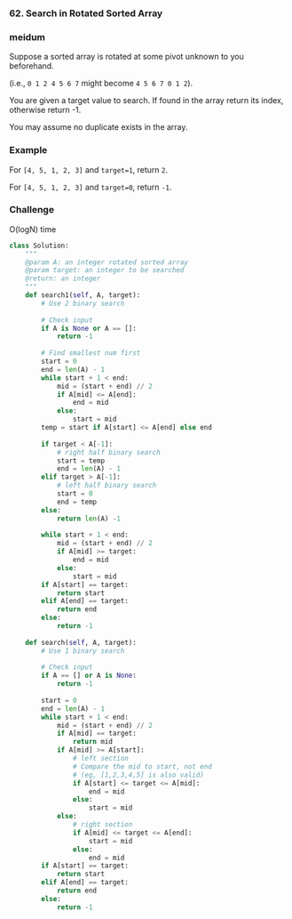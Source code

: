 ### 62. Search in Rotated Sorted Array

### meidum

Suppose a sorted array is rotated at some pivot unknown to you beforehand.

(i.e., `0 1 2 4 5 6 7` might become `4 5 6 7 0 1 2`).

You are given a target value to search. If found in the array return its index, otherwise return -1.

You may assume no duplicate exists in the array.

### Example

For `[4, 5, 1, 2, 3]` and `target=1`, return `2`.

For `[4, 5, 1, 2, 3]` and `target=0`, return `-1`.

### Challenge

O(logN) time

```python
class Solution:
    """
    @param A: an integer rotated sorted array
    @param target: an integer to be searched
    @return: an integer
    """
    def search1(self, A, target):
        # Use 2 binary search
        
        # Check input
        if A is None or A == []:
            return -1
        
        # Find smallest num first
        start = 0
        end = len(A) - 1
        while start + 1 < end:
            mid = (start + end) // 2
            if A[mid] <= A[end]:
                end = mid
            else:
                start = mid
        temp = start if A[start] <= A[end] else end
        
        if target < A[-1]:
            # right half binary search
            start = temp
            end = len(A) - 1
        elif target > A[-1]:
            # left half binary search
            start = 0
            end = temp
        else:
            return len(A) -1
        
        while start + 1 < end:
            mid = (start + end) // 2
            if A[mid] >= target:
                end = mid
            else:
                start = mid
        if A[start] == target:
            return start
        elif A[end] == target:
            return end
        else:
            return -1
            
    def search(self, A, target):
        # Use 1 binary search
        
        # Check input
        if A == [] or A is None:
            return -1
        
        start = 0
        end = len(A) - 1
        while start + 1 < end:
            mid = (start + end) // 2
            if A[mid] == target:
                return mid
            if A[mid] >= A[start]:
                # left section
                # Compare the mid to start, not end
                # (eg, [1,2,3,4,5] is also valid)
                if A[start] <= target <= A[mid]:
                    end = mid
                else:
                    start = mid
            else:
                # right section
                if A[mid] <= target <= A[end]:
                    start = mid
                else:
                    end = mid
        if A[start] == target:
            return start
        elif A[end] == target:
            return end
        else:
            return -1
```

